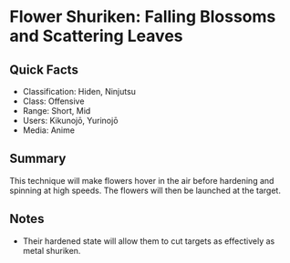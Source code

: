 # Flower Shuriken: Falling Blossoms and Scattering Leaves

## Quick Facts
- Classification: Hiden, Ninjutsu
- Class: Offensive
- Range: Short, Mid
- Users: Kikunojō, Yurinojō
- Media: Anime

## Summary
This technique will make flowers hover in the air before hardening and spinning at high speeds. The flowers will then be launched at the target.

## Notes
- Their hardened state will allow them to cut targets as effectively as metal shuriken.
